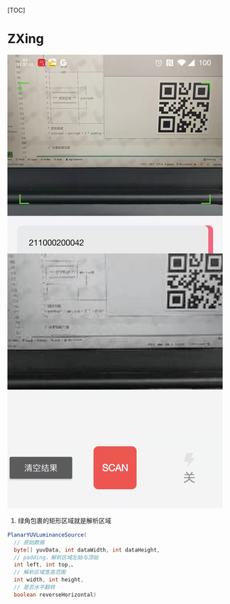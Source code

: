[TOC]

# ZXing

![](./img/scan.jpg)

1. 绿角包裹的矩形区域就是解析区域

```java
PlanarYUVLuminanceSource(
  // 原始数据
  byte[] yuvData, int dataWidth, int dataHeight,
  // padding，解析区域左始与顶始
  int left, int top,、
  // 解析区域宽高范围
  int width, int height,
  // 是否水平翻转
  boolean reverseHorizontal)
```